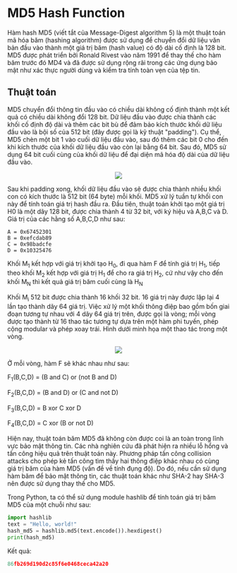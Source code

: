 
# MD5 Hash Function

Hàm hash MD5 (viết tắt của Message-Digest algorithm 5) là một thuật toán mã hóa băm (hashing algorithm) được sử dụng để chuyển đổi dữ liệu văn bản đầu vào thành một giá trị băm (hash value) có độ dài cố định là 128 bit.
MD5 được phát triển bởi Ronald Rivest vào năm 1991 để thay thế cho hàm băm trước đó  MD4 và đã được sử dụng rộng rãi trong các ứng dụng bảo mật như xác thực người dùng và kiểm tra tính toàn vẹn của tệp tin. 
## Thuật toán 
MD5 chuyển đổi thông tin đầu vào có chiều dài không cố định thành một kết quả có chiều dài không đổi 128 bit. Dữ liệu đầu vào được chia thành các khối cố định độ dài và thêm các bit bù để đảm bảo kích thước khối dữ liệu đầu vào là bội số của 512 bit (đây được gọi là kỹ thuật "padding"). Cụ thể, MD5 chèn một bit 1 vào cuối dữ liệu đầu vào, sau đó thêm các bit 0 cho đến khi kích thước của khối dữ liệu đầu vào còn lại bằng 64 bit. Sau đó, MD5 sử dụng 64 bit cuối cùng của khối dữ liệu để đại diện mã hóa độ dài của dữ liệu đầu vào.

<p align="center">
<img src="https://images.viblo.asia/63418bec-fc6d-4612-bc2d-047d36c5f212.png">
</p>
Sau khi padding xong, khối dữ liệu đầu vào sẽ được chia thành nhiều khối con có kích thước là 512 bit (64 byte) mỗi khối. MD5 xử lý tuần tự khối con này để tính toán giá trị hash đầu ra.
Đầu tiên, thuật toán khởi tạo một giá trị H0 là một dãy 128 bit, được chia thành 4 từ 32 bit, với ký hiệu và A,B,C và D. Giá trị của các hằng số A,B,C,D như sau:

```
A = 0x67452301
B = 0xefcdab89
C = 0x98badcfe
D = 0x10325476
```

Khối M<sub>1</sub> kết hợp với giá trị khởi tạo H<sub>0</sub>, đi qua hàm F để tính giá trị H<sub>1</sub>, tiếp theo khối M<sub>2</sub> kết hợp với giá trị H<sub>1</sub> để cho ra giá trị H<sub>2</sub>, cứ như vậy cho đến khối M<sub>N</sub> thì kết quả giá trị băm cuối cùng là H<sub>N</sub>

Khối M<sub>i</sub> 512 bit được chia thành 16 khối 32 bit. 16 giá trị này được lặp lại 4 lần tạo thành dãy 64 giá trị.
Việc xử lý một khối thông điệp bao gồm bốn giai đoạn tương tự nhau với 4 dãy 64 giá trị trên, được gọi là vòng; mỗi vòng được tạo thành từ 16 thao tác tương tự dựa trên một hàm phi tuyến, phép cộng modular và phép xoay trái. Hình dưới minh họa một thao tác trong một vòng.
<p align="center">
<img src="https://upload.wikimedia.org/wikipedia/commons/thumb/a/a5/MD5_algorithm.svg/300px-MD5_algorithm.svg.png">
</p>

Ở mỗi vòng, hàm F sẽ khác nhau như sau:

F<sub>1</sub>(B,C,D) = (B and C) or (not B and D)

F<sub>2</sub>(B,C,D) = (B and D) or (C and not D)

F<sub>3</sub>(B,C,D) = B xor C xor D

F<sub>4</sub>(B,C,D) = C xor (B or not D)


Hiện nay, thuật toán băm MD5 đã không còn được coi là an toàn trong lĩnh vực bảo mật thông tin. Các nhà nghiên cứu đã phát hiện ra nhiều lỗ hổng và tấn công hiệu quả trên thuật toán này. Phương pháp tấn công collision attacks cho phép kẻ tấn công tìm thấy hai thông điệp khác nhau có cùng giá trị băm của hàm MD5 (vấn đề về tính đụng độ). Do đó, nếu cần sử dụng hàm băm để bảo mật thông tin, các thuật toán khác như SHA-2 hay SHA-3 nên được sử dụng thay thế cho MD5.

Trong Python, ta có thể sử dụng module hashlib để tính toán giá trị băm MD5 của một chuỗi như sau:
```python
import hashlib
text = "Hello, world!" 
hash_md5 = hashlib.md5(text.encode()).hexdigest() 
print(hash_md5)
```
Kết quả: 

```python
86fb269d190d2c85f6e0468ceca42a20
```
